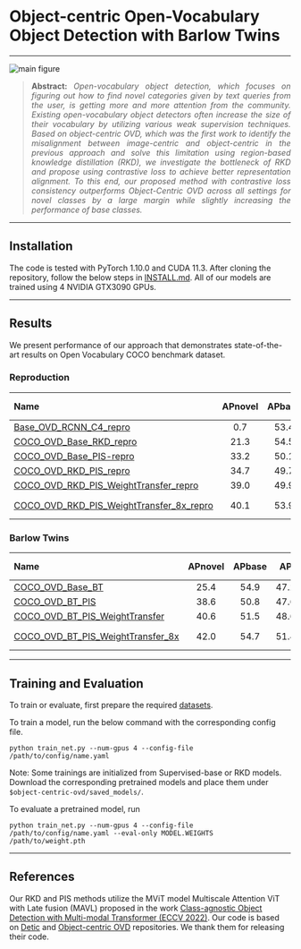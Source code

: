 # Object-centric Open-Vocabulary Object Detection with Barlow Twins
<!-- Official repository of project "[Open-Vocabulary Object Detection with Barlow Twins]". -->

<hr />

![main figure](docs/overall_architecture.png)
> **<p align="justify"> Abstract:** *Open-vocabulary object detection, which focuses on figuring out how to find novel categories given by text queries from the user, is getting more and more attention from the community. Existing open-vocabulary object detectors often increase the size of their vocabulary by utilizing various weak supervision techniques. Based on object-centric OVD, which was the first work to identify the misalignment between image-centric and object-centric in the previous approach and solve this limitation using region-based knowledge distillation (RKD), we investigate the bottleneck of RKD and propose using contrastive loss to achieve better representation alignment. To this end, our proposed method with contrastive loss consistency outperforms Object-Centric OVD across all settings for novel classes by a large margin while slightly increasing the performance of base classes.* </p>

<hr />

## Installation
The code is tested with PyTorch 1.10.0 and CUDA 11.3. After cloning the repository, follow the below steps in [INSTALL.md](docs/INSTALL.md).
All of our models are trained using 4 NVIDIA GTX3090 GPUs. 
<hr />

## Results
We present performance of our approach that demonstrates state-of-the-art results on Open Vocabulary COCO benchmark dataset.


### Reproduction 

| Name                                                                                        | APnovel | APbase |  AP  | Train-time | Download                                                                                                                            |
|:--------------------------------------------------------------------------------------------|:-------:|:------:|:----:|:----------:|---------------------------------------------------------------------------------------------------------------------------------------------------|
| [Base_OVD_RCNN_C4_repro](configs/coco/Base-OVD-RCNN-C4.yaml)                                      |   0.7 | 53.4 | 39.6 |     8h     |[model](https://drive.google.com/file/d/1yol1rZRCCCDGlRbX5ydDWtiqTKsIY4uR/view?usp=share_link) |
| [COCO_OVD_Base_RKD_repro](configs/coco/COCO_OVD_Base_RKD.yaml)                                    |  21.3 | 54.5 | 45.8 |     8h     |[model](https://drive.google.com/file/d/1VQpI4BAfjb9vGZO2K9XuvCcXFyxRZ8Mf/view?usp=share_link) |
| [COCO_OVD_Base_PIS-repro](configs/coco/COCO_OVD_Base_PIS.yaml)                                    |  33.2 | 50.1 | 45.7 |    8.5h    |[model](https://drive.google.com/file/d/1AkW0Y14VWiJY_JxANIiG2Av1SAOCjVwp/view?usp=share_link) |
| [COCO_OVD_RKD_PIS_repro](configs/coco/COCO_OVD_RKD_PIS.yaml)                                      |  34.7 | 49.7 | 45.8 |    8.5h    |[model](https://drive.google.com/file/d/18bRrmqVs1c5-s5yk1NxYTIL0naNDJWHT/view?usp=share_link) |
| [COCO_OVD_RKD_PIS_WeightTransfer_repro](configs/coco/COCO_OVD_RKD_PIS_WeightTransfer.yaml)        |  39.0 | 49.9 | 47.0 |    8.5h    |[model](https://drive.google.com/file/d/11dy8F8JujIZyk80IIf3qpR5iUT4dlqLP/view?usp=share_link) |
| [COCO_OVD_RKD_PIS_WeightTransfer_8x_repro](configs/coco/COCO_OVD_RKD_PIS_WeightTransfer_8x.yaml)  |  40.1 | 53.9 | 50.3 |  2.5 days  |[model](https://drive.google.com/file/d/19USlM-w5u956W7jVtGIqWa_OXA1CE8Ko/view?usp=share_link) |

### Barlow Twins

| Name                                                                                        | APnovel | APbase |  AP  | Train-time | Download                                                                                                                            |
|:--------------------------------------------------------------------------------------------|:-------:|:------:|:----:|:----------:|---------------------------------------------------------------------------------------------------------------------------------------------------|
| [COCO_OVD_Base_BT](configs/coco/COCO_OVD_Base_RKD.yaml)                                    |  25.4 | 54.9 | 47.2 |     8h     |[model](https://drive.google.com/file/d/1dZ1wzr2iFot5ILoD5JTpReqpz12usM5J/view?usp=share_link) |
| [COCO_OVD_BT_PIS](configs/coco/COCO_OVD_RKD_PIS.yaml)                                      |  38.6 | 50.8 | 47.6 |    8.5h    |[model](https://drive.google.com/file/d/1aF9-TZuzQobDQ2MoW7HYLHkKuzRLYFeo/view?usp=share_link) |
| [COCO_OVD_BT_PIS_WeightTransfer](configs/coco/COCO_OVD_RKD_PIS_WeightTransfer.yaml)        |  40.6 | 51.5 | 48.6 |    8.5h    |[model](https://drive.google.com/file/d/1uEoFnvDpc_FnnbQNS4Vdyvkw-87-2JP3/view?usp=share_link) |
| [COCO_OVD_BT_PIS_WeightTransfer_8x](configs/coco/COCO_OVD_RKD_PIS_WeightTransfer_8x.yaml)  |  42.0 | 54.7 | 51.4 |  2.5 days  |[model](https://drive.google.com/file/d/1N0LSc3Q0O78fGk9bvyQVzRN4-n9Bug5k/view?usp=share_link) |
<hr />

## Training and Evaluation

To train or evaluate, first prepare the required [datasets](docs/DATASETS.md).

To train a model, run the below command with the corresponding config file.

```
python train_net.py --num-gpus 4 --config-file /path/to/config/name.yaml
```

Note: Some trainings are initialized from Supervised-base or RKD models. Download the corresponding pretrained models
and place them under `$object-centric-ovd/saved_models/`.

To evaluate a pretrained model, run 

```
python train_net.py --num-gpus 4 --config-file /path/to/config/name.yaml --eval-only MODEL.WEIGHTS /path/to/weight.pth
```
<hr />

## References
Our RKD and PIS methods utilize the MViT model Multiscale Attention ViT with Late fusion (MAVL) proposed in the work [Class-agnostic Object Detection with Multi-modal Transformer (ECCV 2022)](https://github.com/mmaaz60/mvits_for_class_agnostic_od).
Our code is based on [Detic](https://github.com/facebookresearch/Detic) and [Object-centric OVD](https://github.com/hanoonaR/object-centric-ovd) repositories. We thank them for releasing their code.
